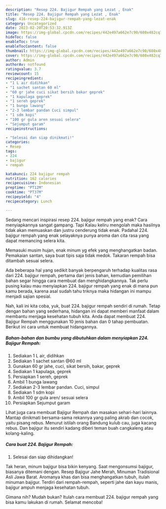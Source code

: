 ```yaml
---
description: "Resep 224. Bajigur Rempah yang Lezat , Enak"
title: "Resep 224. Bajigur Rempah yang Lezat , Enak"
slug: 416-resep-224-bajigur-rempah-yang-lezat-enak
category: Uncategorized
date: 2023-02-20T20:53:32.913Z
image: https://img-global.cpcdn.com/recipes/442e497a662e7c90/680x482cq70/224-bajigur-rempah-foto-resep-utama.jpg
hideToc: false
enableToc: true
enableTocContent: false
thumbnail: https://img-global.cpcdn.com/recipes/442e497a662e7c90/680x482cq70/224-bajigur-rempah-foto-resep-utama.jpg
cover: https://img-global.cpcdn.com/recipes/442e497a662e7c90/680x482cq70/224-bajigur-rempah-foto-resep-utama.jpg
author: Admin
authorAv: notfound
ratingvalue: 3.7
reviewcount: 15
recipeingredient:
- "1 L air didihkan"
- "1 sachet santan 60 ml"
- "60 gr jahe cuci sikat bersih bakar geprek"
- "1 kapulaga geprek"
- "1 sereh geprek"
- "1 bunga lawang"
- "2-3 lembar pandan Cuci simpul"
- "1 sdm kopi"
- "100 gr gula aren sesuai selera"
- "Sejumput garam"
recipeinstructions:

- "Selesai dan siap dinikmati!"
categories:
- Resep
tags:
- 224
- bajigur
- rempah

katakunci: 224 bajigur rempah 
nutrition: 162 calories
recipecuisine: Indonesian
preptime: "PT12M"
cooktime: "PT37M"
recipeyield: "4"
recipecategory: Lunch

---
```



Sedang mencari inspirasi resep 224. bajigur rempah yang enak? Cara menyiapkannya sangat gampang. Tapi Kalau keliru mengolah maka hasilnya tidak akan memuaskan dan justru cenderung tidak enak. Padahal 224. bajigur rempah yang enak selayaknya punya aroma dan cita rasa yang dapat memancing selera kita.


Memasuki musim hujan, enak minum yg efek yang menghangatkan badan. Pemakaian santan, saya buat tipis saja tidak medok. Takaran rempah bisa ditambah sesuai selera.

Ada beberapa hal yang sedikit banyak berpengaruh terhadap kualitas rasa dari 224. bajigur rempah, pertama dari jenis bahan, kemudian pemilihan bahan segar hingga cara membuat dan menghidangkannya. Tak perlu pusing kalau mau menyiapkan 224. bajigur rempah yang enak di mana pun kamu berada, karena asal sudah tahu triknya maka hidangan ini mampu menjadi sajian spesial.


Nah, kali ini kita coba, yuk, buat 224. bajigur rempah sendiri di rumah. Tetap dengan bahan yang sederhana, hidangan ini dapat memberi manfaat dalam membantu menjaga kesehatan tubuh kita. Anda dapat membuat 224. Bajigur Rempah menggunakan 10 jenis bahan dan 0 tahap pembuatan. Berikut ini cara untuk membuat hidangannya.

<!--inarticleads1-->

##### Bahan-bahan dan bumbu yang dibutuhkan dalam menyiapkan 224. Bajigur Rempah:

1. Sediakan 1 L air, didihkan
1. Sediakan 1 sachet santan @60 ml
1. Gunakan 60 gr jahe, cuci, sikat bersih, bakar, geprek
1. Sediakan 1 kapulaga, geprek
1. Persiapkan 1 sereh, geprek
1. Ambil 1 bunga lawang
1. Sediakan 2-3 lembar pandan. Cuci, simpul
1. Sediakan 1 sdm kopi
1. Ambil 100 gr gula aren/ sesuai selera
1. Persiapkan Sejumput garam


Lihat juga cara membuat Bajigur Rempah dan masakan sehari-hari lainnya. Mantap dinikmati bersama-sama rekannya yang paling akrab dan cocok, yaitu pisang rebus. Menurut istilah orang Bandung kulub cau, juga kacang rebus. Dan bajigur itu sendiri kadang diberi teman buah cangkaleng atau kolang-kaling. 

<!--inarticleads2-->

##### Cara buat 224. Bajigur Rempah:


1. Selesai dan siap dihidangkan!

Tak heran, minum bajigur bisa bikin kenyang. Saat mengonsumsi bajigur, biasanya ditemani dengan. Resep Bajigur Jahe Merah, Minuman Tradisional Asli Jawa Barat. Aromanya khas dan bisa menghangatkan tubuh, itulah minuman bajigur. Terdiri dari rempah-rempah, seperti jahe dan kayu manis, bajigur ampuh menjaga kesehatan tubuh. 

Gimana nih? Mudah bukan? Itulah cara membuat 224. bajigur rempah yang bisa kamu lakukan di rumah. Selamat mencoba!
